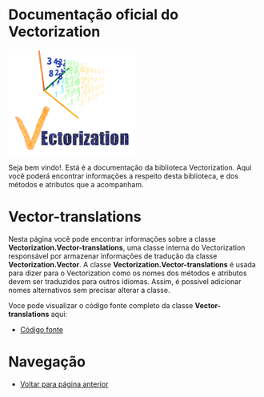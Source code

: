 # Documentação oficial do Vectorization
![Logo do projeto](https://github.com/WilliamJardim/Vectorization/blob/main/imagens/logo256x256.png)

Seja bem vindo!. Está é a documentação da biblioteca Vectorization.
Aqui você poderá encontrar informações a respeito desta biblioteca, e dos métodos e atributos que a acompanham.

# Vector-translations
Nesta página você pode encontrar informações sobre a classe **Vectorization.Vector-translations**, uma classe interna do Vectorization responsável por armazenar informações de tradução da classe **Vectorization.Vector**. A classe **Vectorization.Vector-translations** é usada para dizer para o Vectorization como os nomes dos métodos e atributos devem ser traduzidos para outros idiomas. Assim, é possivel adicionar nomes alternativos sem precisar alterar a classe.

Voce pode visualizar o código fonte completo da classe **Vector-translations** aqui:
* [Código fonte](https://github.com/WilliamJardim/Vectorization/blob/main/src/Vector-translations.js)

# Navegação
* [Voltar para página anterior](../page.md)